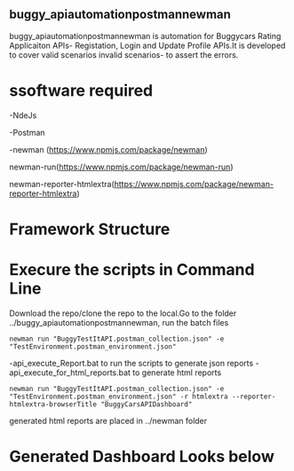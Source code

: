 ## buggy_apiautomationpostmannewman

buggy_apiautomationpostmannewman is automation for Buggycars Rating Applicaiton APIs- Registation, Login and Update Profile APIs.It is developed to cover valid scenarios invalid scenarios- to assert the errors.

# ssoftware required

-NdeJs

-Postman

-newman (https://www.npmjs.com/package/newman)

newman-run(https://www.npmjs.com/package/newman-run)

newman-reporter-htmlextra(https://www.npmjs.com/package/newman-reporter-htmlextra)

# Framework Structure 


# Execure the scripts in Command Line
 Download the repo/clone the repo to the local.Go to the folder ../buggy_apiautomationpostmannewman,
 run the batch files

```
newman run "BuggyTestItAPI.postman_collection.json" -e "TestEnvironment.postman_environment.json"
```
 -api_execute_Report.bat to run the scripts to generate json reports
 -api_execute_for_html_reports.bat to generate html reports

 ```
 newman run "BuggyTestItAPI.postman_collection.json" -e "TestEnvironment.postman_environment.json" -r htmlextra --reporter-htmlextra-browserTitle "BuggyCarsAPIDashboard" 
 ```

 generated html reports are placed in ../newman folder

 # Generated Dashboard Looks below